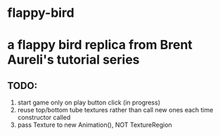 # flappy-bird
a flappy bird replica from Brent Aureli's tutorial series
======

TODO:
------
1. start game only on play button click (in progress)
2. reuse top/bottom tube textures rather than call new ones each time constructor called
3. pass Texture to new Animation(), NOT TextureRegion
